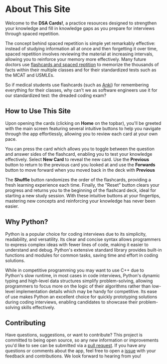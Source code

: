 # About This Site

Welcome to the **DSA Cards!**, a practice resources designed to strengthen your knowledge and fill in knowledge gaps as you prepare for interviews through spaced repetition.

The concept behind spaced repetition is simple yet remarkably effective: instead of studying information all at once and then forgetting it over time, spaced repetition involves reviewing the material at increasing intervals, allowing you to reinforce your memory more effectively. Many future doctors use [flashcards and spaced reptition](https://www.youtube.com/watch?v=7K2StK7e3ww&ab_channel=MedSchoolInsiders) to memorize the thousands of facts within their multiple classes and for their standardized tests such as the MCAT and USMLEs.

So if medical students use flashcards (such as [Anki](https://apps.ankiweb.net/)) for remembering everything for their classes, why can't we as software engineers use it for our standardized test: the dreaded coding exam?

## How to Use This Site

Upon opening the cards (clicking on **Home** on the topbar), you'll be greeted with the main screen featuring several intuitive buttons to help you navigate through the app effortlessly, allowing you to review each card at your own pace. 

You can press the card which allows you to toggle between the question and answer sides of the flashcard, enabling you to test your knowledge effectively. Select **New Card** to reveal the new card. Use the **Previous** button to return to the previous card you looked at and use the **Forwards** button to move forward when you moved back in the deck with **Previous**

The **Shuffle** button randomizes the order of the flashcards, providing a fresh learning experience each time. Finally, the "Reset" button clears your progress and returns you to the beginning of the flashcard deck, ideal for starting a new study session. With these intuitive buttons at your fingertips, mastering new concepts and reinforcing your knowledge has never been easier.

## Why Python?

Python is a popular choice for coding interviews due to its simplicity, readability, and versatility. Its clear and concise syntax allows programmers to express complex ideas with fewer lines of code, making it easier to understand and debug. Python's extensive standard library provides built-in functions and modules for common tasks, saving time and effort in coding solutions. 

While in competitive programming you may want to use C++ due to Python's slow runtime, in most cases in code interviews, Python's dynamic typing and high-level data structures simplify problem-solving, allowing programmers to focus more on the logic of their algorithms rather than low-level implementation details which may be handy for competitive. Its ease of use makes Python an excellent choice for quickly prototyping solutions during coding interviews, enabling candidates to showcase their problem-solving skills effectively. 

## Contributing

Have questions, suggestions, or want to contribute? This project is committed to being open source, so any new information or improvements you'd like to see can be submitted via a [pull request](https://github.com/DanPark13/dsa-flashcards/pulls). If you have any questions or comments about the app, feel free to open a [issue](https://github.com/DanPark13/dsa-flashcards/issues) with your feedback and contributions. We look forward to hearing from you!